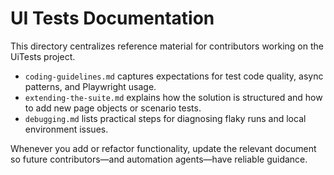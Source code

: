 # UI Tests Documentation

This directory centralizes reference material for contributors working on the UiTests project.

- `coding-guidelines.md` captures expectations for test code quality, async patterns, and Playwright usage.
- `extending-the-suite.md` explains how the solution is structured and how to add new page objects or scenario tests.
- `debugging.md` lists practical steps for diagnosing flaky runs and local environment issues.

Whenever you add or refactor functionality, update the relevant document so future contributors—and automation agents—have reliable guidance.
